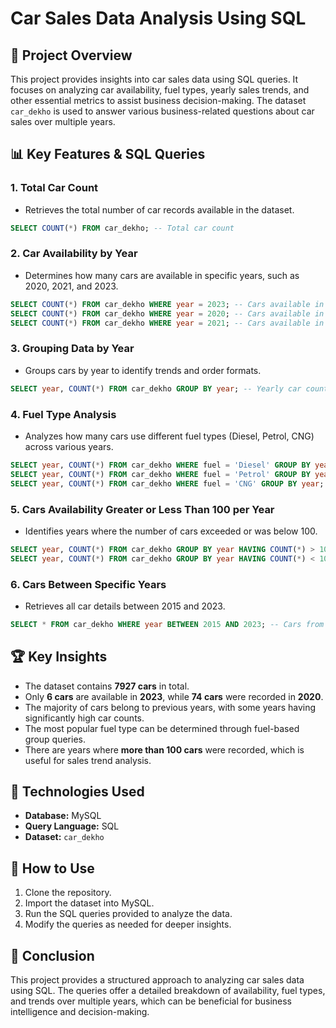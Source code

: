 # Car Sales Data Analysis Using SQL

## 📌 Project Overview
This project provides insights into car sales data using SQL queries. It focuses on analyzing car availability, fuel types, yearly sales trends, and other essential metrics to assist business decision-making. The dataset `car_dekho` is used to answer various business-related questions about car sales over multiple years.

## 📊 Key Features & SQL Queries

### 1. **Total Car Count**
- Retrieves the total number of car records available in the dataset.
```sql
SELECT COUNT(*) FROM car_dekho; -- Total car count
```

### 2. **Car Availability by Year**
- Determines how many cars are available in specific years, such as 2020, 2021, and 2023.
```sql
SELECT COUNT(*) FROM car_dekho WHERE year = 2023; -- Cars available in 2023
SELECT COUNT(*) FROM car_dekho WHERE year = 2020; -- Cars available in 2020
SELECT COUNT(*) FROM car_dekho WHERE year = 2021; -- Cars available in 2021
```

### 3. **Grouping Data by Year**
- Groups cars by year to identify trends and order formats.
```sql
SELECT year, COUNT(*) FROM car_dekho GROUP BY year; -- Yearly car count
```

### 4. **Fuel Type Analysis**
- Analyzes how many cars use different fuel types (Diesel, Petrol, CNG) across various years.
```sql
SELECT year, COUNT(*) FROM car_dekho WHERE fuel = 'Diesel' GROUP BY year; -- Diesel cars by year
SELECT year, COUNT(*) FROM car_dekho WHERE fuel = 'Petrol' GROUP BY year; -- Petrol cars by year
SELECT year, COUNT(*) FROM car_dekho WHERE fuel = 'CNG' GROUP BY year; -- CNG cars by year
```

### 5. **Cars Availability Greater or Less Than 100 per Year**
- Identifies years where the number of cars exceeded or was below 100.
```sql
SELECT year, COUNT(*) FROM car_dekho GROUP BY year HAVING COUNT(*) > 100; -- Years with more than 100 cars
SELECT year, COUNT(*) FROM car_dekho GROUP BY year HAVING COUNT(*) < 100; -- Years with fewer than 100 cars
```

### 6. **Cars Between Specific Years**
- Retrieves all car details between 2015 and 2023.
```sql
SELECT * FROM car_dekho WHERE year BETWEEN 2015 AND 2023; -- Cars from 2015 to 2023
```

## 🏆 Key Insights
- The dataset contains **7927 cars** in total.
- Only **6 cars** are available in **2023**, while **74 cars** were recorded in **2020**.
- The majority of cars belong to previous years, with some years having significantly high car counts.
- The most popular fuel type can be determined through fuel-based group queries.
- There are years where **more than 100 cars** were recorded, which is useful for sales trend analysis.

## 🔧 Technologies Used
- **Database:** MySQL
- **Query Language:** SQL
- **Dataset:** `car_dekho`

## 🚀 How to Use
1. Clone the repository.
2. Import the dataset into MySQL.
3. Run the SQL queries provided to analyze the data.
4. Modify the queries as needed for deeper insights.

## 📢 Conclusion
This project provides a structured approach to analyzing car sales data using SQL. The queries offer a detailed breakdown of availability, fuel types, and trends over multiple years, which can be beneficial for business intelligence and decision-making.



